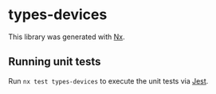 # types-devices

This library was generated with [Nx](https://nx.dev).

## Running unit tests

Run `nx test types-devices` to execute the unit tests via [Jest](https://jestjs.io).
